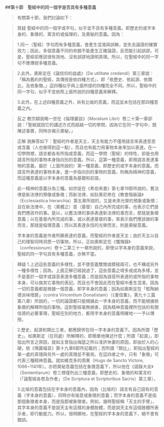 ##第十節　聖經中的同一個字是否具有多種意義
>有關第十節，我們討論如下：

>質疑	聖經中的同一個字或字句，似乎並不具有多種意義，即歷史的或字本身的、象徵的、寓言的或倫理的，及奧秘的意義。因為：

>1.同一（聖經）字句而有多種意義，會產生混淆與誤解，並失去論證的確實效力；因此，多個意義不同的命題不能產生正確論證，反而能引起誤謬。可是，聖經卻應該很有效地、沒有誤謬地證明真理。所以，在聖經中的同一字句不應傳授多種意義。

>2.此外，奧斯定在《論信仰的益處》（De utilitate credendi）第三章說：「稱為舊約的聖經，其傳授是依四種方式」，即「依歷史、依起源、依類比，及依象徵。」這四種似乎與上面所提的四種完全不同。所以，聖經中的同一字句，似乎不宜依照上面所說的四種意義來解釋。

>3.此外，在上述四種意義之外，尚有比喻的意義，而這並未包括在那四種意義之內。

>反之	教宗額我略一世在《倫理叢談》（Moralium Libri）卷二十第一章卻說：「聖經就因它的講述方式而超越一切的學問，因為它在同一字句中，既陳述事實，同時亦揭示奧秘。」

>正解	我解答如下：聖經的作者是天主，天主有能力不僅用語言來表達意思或含義（人也做得到這一點），而且也有能力用事物本身來加以表達。在一切學問裡，語言都各有所指或意義，而這一學問（聖經）的特性，卻是也用語言所指的事物本身指向別的意義。所以，這第一種意義，即用語言表達事物的意義，屬於（上面所說的）第一種意義，即歷史的或字本身的意義。而語言所表達的事物本身，進一步指向別的事物的意義，則稱為精神的意義，而這種意義是以字本身的意義為基礎和前提。

>此一精神的意義分為三種。如宗徒在《希伯來書》第七章19節所說的，舊法律是新法律的預像或象徵；而新法律，如狄奧尼修在《教會階級論》（Ecclesiastica hierarchia）第五章所說的，又是未來光榮的預象或象徵；且在新法律中，在（奧體之）首（基督）自己內所完成的事，也表示它們是我們應該作的事。是以，以舊法律的事係表達新法律的事而言，那就是象徵意義；以在基督內所完成的事，或以表達基督的事，來表示我們應該做的事而言，那就是倫理意義；而以其表達永恆的光榮而言，則是奧秘意義。

>字本身的意義是作者所願表達的意義，而聖經的作者是天主；由於天主以自己的理智同時洞悉一切事物，所以，正如奧斯定在《懺悔錄》（confessionum）卷十二第三十一章所說的，即使以字本身的意義來說，聖經的同一字句具有多種意義，亦無不當。

>釋疑	1.上述這些意義的多樣性，並不使意義雙關或模稜兩可，也不構成另外一種多樣性；因為，上面正解已經說過了，這些意義之增多或成為多樣，並不是基於一個字或語音表達多種意義；而是因為語音所表達的或所指的事物本身，可以做其它事物的表記。而且也不會因此而在聖經中產生混淆，因為一切的意義都是根據一個意義，即字本身的意義；因為如奧斯定在「駁陶納德派味增爵」（contra Vincentium Donatistam）（《書信集》，第九十三篇第八章）所說的，一切的論證都只能根據此一字本身的意義，而不能根據依象徵的解釋所指的事物。這對聖經毫無損害，因為精神意義裡所包括的有關信德的必要事理，聖經在別的地方，都用字本身的意義明確地一一予以傳授。

>2.歷史、起源和類比三者，都應歸併在同一字本身的意義下。因為所謂「歷史」，如奧斯定（在同處）所解釋的，即簡單地陳述什麼；所謂「起源」，即指出所言之原因，就如主曾指出梅瑟之所以准許休妻的原因，即由於人的心硬，依《瑪竇福音》第十九章8節所記載的；而所謂「類比」，即指出聖經的某一處的真理與另外一處的真理並不衝突。在這四者之中，只有「象徵」可代表三種精神意義。就如維克多的雨果（Hugo de Sancto Victore, 1096~1141年）。亦把奧秘意義包括在象徵意義下，所以他在《語錄大全》（Sententiarum）卷三裡僅列出三種意義，即歷史的、象徵的和寓言的（「論聖經各卷及作者」（De Scriptura et Scriptoribus Sacris）第三章）。

>3.比喻的意義包括在字本身的意義內，因為（比喻的）語言有自己固有的意義（字本身的意義），同時亦有喻意或象徵的意義；而字本身的意義不是指那個象徵者本身，而是指那被象徵者。例如，幾時聖經稱「天主的手臂」，其字本身的意義不是說天主有這樣的身體肢體，而是說天主有這個肢體所表示者，即行動能力。所以，很明顯地，在聖經的字本身的意義下，絕不會有錯誤。
